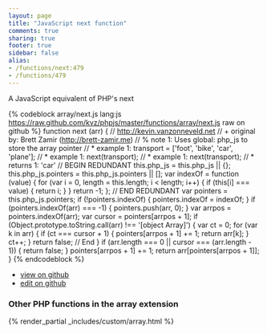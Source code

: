 ```yaml
---
layout: page
title: "JavaScript next function"
comments: true
sharing: true
footer: true
sidebar: false
alias:
- /functions/next:479
- /functions/479
---
```

<!-- Generated by Rakefile:build -->
A JavaScript equivalent of PHP's next

{% codeblock array/next.js lang:js https://raw.github.com/kvz/phpjs/master/functions/array/next.js raw on github %}
function next (arr) {
    // http://kevin.vanzonneveld.net
    // +   original by: Brett Zamir (http://brett-zamir.me)
    // %        note 1: Uses global: php_js to store the array pointer
    // *     example 1: transport = ['foot', 'bike', 'car', 'plane'];
    // *     example 1: next(transport);
    // *     example 1: next(transport);
    // *     returns 1: 'car'
    // BEGIN REDUNDANT
    this.php_js = this.php_js || {};
    this.php_js.pointers = this.php_js.pointers || [];
    var indexOf = function (value) {
        for (var i = 0, length = this.length; i < length; i++) {
            if (this[i] === value) {
                return i;
            }
        }
        return -1;
    };
    // END REDUNDANT
    var pointers = this.php_js.pointers;
    if (!pointers.indexOf) {
        pointers.indexOf = indexOf;
    }
    if (pointers.indexOf(arr) === -1) {
        pointers.push(arr, 0);
    }
    var arrpos = pointers.indexOf(arr);
    var cursor = pointers[arrpos + 1];
    if (Object.prototype.toString.call(arr) !== '[object Array]') {
        var ct = 0;
        for (var k in arr) {
            if (ct === cursor + 1) {
                pointers[arrpos + 1] += 1;
                return arr[k];
            }
            ct++;
        }
        return false; // End
    }
    if (arr.length === 0 || cursor === (arr.length - 1)) {
        return false;
    }
    pointers[arrpos + 1] += 1;
    return arr[pointers[arrpos + 1]];
}
{% endcodeblock %}

 - [view on github](https://github.com/kvz/phpjs/blob/master/functions/array/next.js)
 - [edit on github](https://github.com/kvz/phpjs/edit/master/functions/array/next.js)

### Other PHP functions in the array extension
{% render_partial _includes/custom/array.html %}

